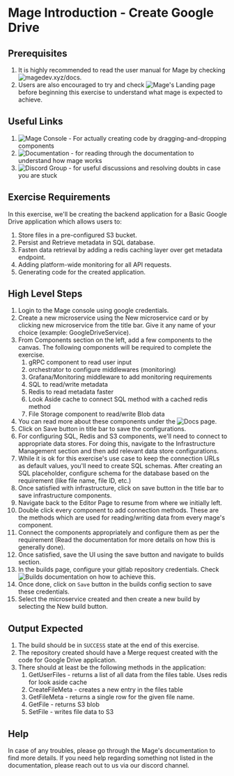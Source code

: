 # Mage Introduction - Create Google Drive

## Prerequisites
1. It is highly recommended to read the user manual for Mage by checking ![magedev.xyz/docs](https://magedev.xyz/docs).
2. Users are also encouraged to try and check ![Mage's Landing page](https://magedev.xyz/) before beginning this exercise to understand what mage is expected to achieve.

## Useful Links
1. ![Mage Console](https://console.magedev.xyz) - For actually creating code by dragging-and-dropping components
2. ![Documentation](https://magedev.xyz/docs) - for reading through the documentation to understand how mage works
3. ![Discord Group](LINK) - for useful discussions and resolving doubts in case you are stuck

## Exercise Requirements
In this exercise, we'll be creating the backend application for a Basic Google Drive application which allows users to:
1. Store files in a pre-configured S3 bucket.
2. Persist and Retrieve metadata in SQL database.
3. Fasten data retrieval by adding a redis caching layer over get metadata endpoint.
4. Adding platform-wide monitoring for all API requests.
5. Generating code for the created application.

## High Level Steps
1. Login to the Mage console using google credentials.
2. Create a new microservice using the New microservice card or by clicking new microservice from the title bar. Give it any name of your choice (example: GoogleDriveService).
3. From Components section on the left, add a few components to the canvas. The following components will be required to complete the exercise.
    1. gRPC component to read user input
    2. orchestrator to configure middlewares (monitoring)
    3. Grafana/Monitoring middleware to add monitoring requirements
    4. SQL to read/write metadata
    5. Redis to read metadata faster
    6. Look Aside cache to connect SQL method with a cached redis method
    7. File Storage component to read/write Blob data
4. You can read more about these components under the ![Docs](https://magedev.xyz/docs) page.
5. Click on Save button in title bar to save the configurations.
6. For configuring SQL, Redis and S3 components, we'll need to connect to appropriate data stores. For doing this, navigate to the Infrastructure Management section and then add relevant data store configurations.
7. While it is ok for this exercise's use case to keep the connection URLs as default values, you'll need to create SQL schemas. After creating an SQL placeholder, configure schema for the database based on the requirement (like file name, file ID, etc.)
8. Once satisfied with infrastructure, click on save button in the title bar to save infrastructure components.
9. Navigate back to the Editor Page to resume from where we initially left.
10. Double click every component to add connection methods. These are the methods which are used for reading/writing data from every mage's component.
11. Connect the components appropriately and configure them as per the requirement (Read the documentation for more details on how this is generally done).
12. Once satisfied, save the UI using the save button and navigate to builds section.
13. In the builds page, configure your gitlab repository credentials. Check ![Builds](https://magedev.xyz/docs/docs/Builds/) documentation on how to achieve this.
14. Once done, click on `Save` button in the builds config section to save these credentials.
15. Select the microservice created and then create a new build by selecting the New build button.

## Output Expected
1. The build should be in `SUCCESS` state at the end of this exercise.
2. The repository created should have a Merge request created with the code for Google Drive application.
3. There should at least be the following methods in the application:
    1. GetUserFiles - returns a list of all data from the files table. Uses redis for look aside cache
    2. CreateFileMeta - creates a new entry in the files table
    3. GetFileMeta - returns a single row for the given file name.
    4. GetFile - returns S3 blob
    5. SetFile - writes file data to S3

## Help
In case of any troubles, please go through the Mage's documentation to find more details. If you need help regarding something not listed in the documentation, please reach out to us via our discord channel.

